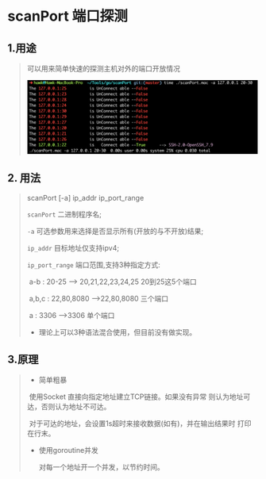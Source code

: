 # scanPort  端口探测 

## 1.用途 

> 可以用来简单快速的探测主机对外的端口开放情况
>
> ![image-20190508115702847](img/image-20190508115702847.png)

## 2. 用法

>  scanPort	[-a]	ip_addr	ip_port_range
>
> `scanPort`   二进制程序名;
>
>  `-a`   可选参数用来选择是否显示所有(开放的与不开放)结果;
>
> `ip_addr`  目标地址仅支持ipv4;
>
> `ip_port_range`  端口范围,支持3种指定方式:
>
> ​								a-b	: 20-25 —> 20,21,22,23,24,25 20到25这5个端口
>
> ​								a,b,c : 22,80,8080 —>22,80,8080 三个端口
>
> ​								a	   : 3306 —>3306 单个端口
>
> * 理论上可以3种语法混合使用，但目前没有做实现。

## 3.原理



> * 简单粗暴
>
> ​      使用Socket 直接向指定地址建立TCP链接。如果没有异常 则认为地址可达，否则认为地址不可达。
>
> ​      对于可达的地址，会设置1s超时来接收数据(如有)，并在输出结果时 打印在行末。
>
> * 使用goroutine并发
>
>   对每一个地址开一个并发，以节约时间。 

